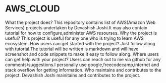 # AWS_CLOUD

What the project does?
This repository contains list of AWS(Amazon Web Services) projects undertaken by Devashish Joshi.It may also contain tutorial for how to configure,administer AWS resourses.
Why the project is useful?
This project is useful for any one who is trying to learn AWS ecosystem.
How users can get started with the project?
Just follow along with tutorial.The tutorial will be written is markdown and will have screenshot and code snippets to make it easy to follow along.
Where users can get help with your project?
Users can reach out to me via github for any comments/suggestions.I personally use google,freecodecamp,internet   and stack overflow for getting information.
Who maintains and contributes to the project.
Devashish Joshi mainitains and contributes to the project.